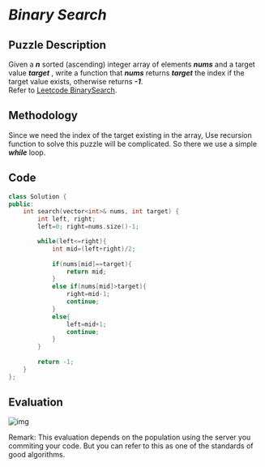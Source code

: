 # ***Binary Search***
## Puzzle Description
Given a  ***n*** sorted (ascending) integer array of elements  ***nums*** and a target value  ***target***  , write a function that  ***nums*** returns ***target*** the index if the target value exists, otherwise returns ***-1***.   
Refer to [Leetcode BinarySearch](https://leetcode.cn/problems/binary-search/).

## Methodology
Since we need the index of the target existing in the array, Use recursion function to solve this puzzle will be complicated. So there we use a simple ***while*** loop.      

## Code
```c++
class Solution {
public:
    int search(vector<int>& nums, int target) {
        int left, right;
        left=0; right=nums.size()-1;

        while(left<=right){
            int mid=(left+right)/2;
            
            if(nums[mid]==target){
                return mid;
            }
            else if(nums[mid]>target){
                right=mid-1;
                continue;
            }
            else{
                left=mid+1;
                continue;
            }
        }
        
        return -1;
    }
};
```

## Evaluation
![img](./binary_search.png)   

Remark: This evaluation depends on the population using the server you commiting your code. But you can refer to this as one of the standards of good algorithms.
